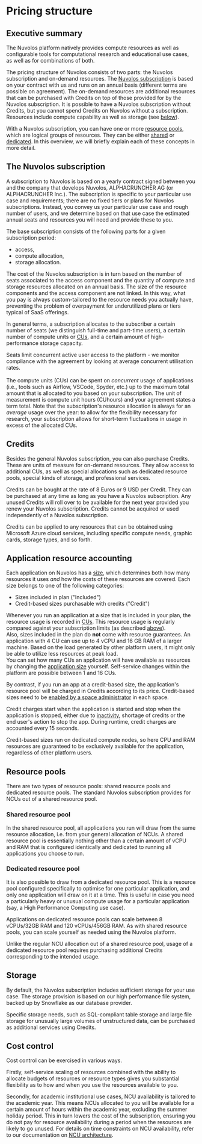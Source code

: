 # Pricing structure

## Executive summary

The Nuvolos platform natively provides compute resources as well as configurable tools for computational research and educational use cases, as well as for combinations of both.

The pricing structure of Nuvolos consists of two parts: the Nuvolos subscription and on-demand resources. The [Nuvolos subscription](pricing-structure.md#the-nuvolos-subscription) is based on your contract with us and runs on an annual basis (different terms are possible on agreement). The on-demand resources are additional resources that can be purchased with Credits on top of those provided for by the Nuvolos subscription. It is possible to have a Nuvolos subscription without Credits, but you cannot spend Credits on Nuvolos without a subscription. Resources include compute capability as well as storage (see [below](pricing-structure.md#storage)).

With a Nuvolos subscription, you can have one or more [resource pools](pricing-structure.md#resource-pools), which are logical groups of resources. They can be either [shared](pricing-structure.md#shared-resource-pool) or [dedicated](pricing-structure.md#dedicated-resource-pool). In this overview, we will briefly explain each of these concepts in more detail.

## The Nuvolos subscription

A subscription to Nuvolos is based on a yearly contract signed between you and the company that develops Nuvolos, ALPHACRUNCHER AG (or ALPHACRUNCHER Inc.). The subscription is specific to your particular use case and requirements; there are no fixed tiers or plans for Nuvolos subscriptions. Instead, you convey us your particular use case and rough number of users, and we determine based on that use case the estimated annual seats and resources you will need and provide these to you.&#x20;

The base subscription consists of the following parts for a given subscription period:

* access,
* compute allocation,
* storage allocation.

The cost of the Nuvolos subscription is in turn based on the number of seats associated to the access component and the quantity of compute and storage resources allocated on an annual basis. The size of the resource components and the access component are not linked. In this way, what you pay is always custom-tailored to the resource needs you actually have, preventing the problem of overpayment for underutilized plans or tiers typical of SaaS offerings.

In general terms, a subscription allocates to the subscriber a certain number of seats (we distinguish full-time and part-time users), a certain number of compute units or [CUs](pricing-structure.md#ncus-and-scaling), and a certain amount of high-performance storage capacity.&#x20;

Seats limit concurrent active user access to the platform - we monitor compliance with the agreement by looking at average concurrent utilisation rates. \
\
The compute units (CUs) can be spent on _concurrent_ usage of applications (i.e., tools such as Airflow, VSCode, Spyder, etc.) up to the maximum total amount that is allocated to you based on your subscription. The unit of measurement is compute unit hours (CUhours) and your agreement states a term total. Note that the subscription's resource allocation is always for an _average_ usage over the year: to allow for the flexibility necessary for research, your subscription allows for short-term fluctuations in usage in excess of the allocated CUs.

## Credits

Besides the general Nuvolos subscription, you can also purchase Credits. These are units of measure for on-demand resources. They allow access to additional CUs, as well as special allocations such as dedicated resource pools, special kinds of storage, and professional services.&#x20;

Credits can be bought at the rate of 8 Euros or 9 USD per Credit. They can be purchased at any time as long as you have a Nuvolos subscription. Any unused Credits will roll over to be available for the next year provided you renew your Nuvolos subscription. Credits cannot be acquired or used independently of a Nuvolos subscription.

Credits can be applied to any resources that can be obtained using Microsoft Azure cloud services, including specific compute needs, graphic cards, storage types, and so forth.

## Application resource accounting

Each application on Nuvolos has a [size](../features/applications/application-resources.md#size-and-price-of-an-application), which determines both how many resources it uses _and_ how the costs of these resources are covered. Each size belongs to one of the following categories:

* Sizes included in plan ("Included")
* Credit-based sizes purchasable with credits ("Credit")

Whenever you run an application at a size that is included in your plan, the resource usage is recorded in [CUs](nuvolos-compute-units-ncus.md). This resource usage is regularly compared against your subscription limits (as described [above](pricing-structure.md#the-nuvolos-subscription)).\
Also, sizes included in the plan do **not** come with resource guarantees. An application with 4 CU can use up to 4 vCPU and 16 GB RAM of a larger machine. Based on the load generated by other platform users, it might only be able to utilize less resources at peak load.\
You can set how many CUs an application will have available as resources by changing the [application size](../features/applications/application-resources.md) yourself. Self-service changes within the platform are possible between 1 and 16 CUs.

By contrast, if you run an app at a credit-based size, the application's resource pool will be charged in Credits according to its price. Credit-based sizes need to be [enabled by a space administrator](../administration/space-management/hpc-spaces.md#hpc-integration) in each space.&#x20;

Credit charges start when the application is started and stop when the application is stopped, either due to [inactivity](../features/applications/long-running-applications.md#automatic-stopping-due-to-inactivity), shortage of credits or the end user's action to stop the app. During runtime, credit charges are accounted every 15 seconds.

Credit-based sizes run on dedicated compute nodes, so here CPU and RAM resources are guaranteed to be exclusively available for the application, regardless of other platform users.&#x20;

## Resource pools

There are two types of resource pools: shared resource pools and dedicated resource pools. The standard Nuvolos subscription provides for NCUs out of a shared resource pool.

### Shared resource pool

In the shared resource pool, all applications you run will draw from the same resource allocation, i.e. from your general allocation of NCUs. A shared resource pool is essentially nothing other than a certain amount of vCPU and RAM that is configured identically and dedicated to running all applications you choose to run.

### Dedicated resource pool

It is also possible to draw from a dedicated resource pool. This is a resource pool configured specifically to optimise for one particular application, and only one application will draw on it at a time. This is useful in case you need a particularly heavy or unusual compute usage for a particular application (say, a High Performance Computing use case).&#x20;

Applications on dedicated resource pools can scale between 8 vCPUs/32GB RAM and 120 vCPUs/456GB RAM. As with shared resource pools, you can scale yourself as needed using the Nuvolos platform.

Unlike the regular NCU allocation out of a shared resource pool, usage of a dedicated resource pool requires purchasing additional Credits corresponding to the intended usage.

## Storage

By default, the Nuvolos subscription includes sufficient storage for your use case. The storage provision is based on our high performance file system, backed up by Snowflake as our database provider.&#x20;

Specific storage needs, such as SQL-compliant table storage and large file storage for unusually large volumes of unstructured data, can be purchased as additional services using Credits.

## Cost control

Cost control can be exercised in various ways.&#x20;

Firstly, self-service scaling of resources combined with the ability to allocate budgets of resources or resource types gives you substantial flexibility as to how and when you use the resources available to you.

Secondly, for academic institutional use cases, NCU availability is tailored to the academic year. This means NCUs allocated to you will be available for a certain amount of hours within the academic year, excluding the summer holiday period. This in turn lowers the cost of the subscription, ensuring you do not pay for resource availability during a period when the resources are likely to go unused. For details on time constraints on NCU availability, refer to our documentation on [NCU architecture](nuvolos-compute-units-ncus.md).

